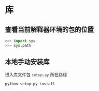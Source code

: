 # 库

## 查看当前解释器环境的包的位置

```py
>>> import sys
>>> sys.path
```

## 本地手动安装库

进入库文件包 `setup.py` 所在路径

```sh
python setup.py install
```